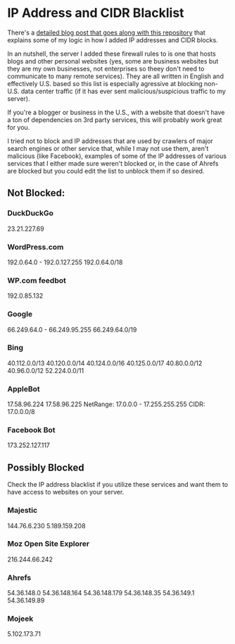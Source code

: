 # IP Address and CIDR Blacklist

There's a [detailed blog post that goes along with this repository](https://www.adaminfinitum.com/security/ip-addresses-blocked-malicious-traffic/) that explains some of my logic in how I added IP addresses and CIDR blocks.

In an nutshell, the server I added these firewall rules to is one that hosts blogs and other personal websites (yes, some are business websites but they are my own businesses, not enterprises so theey don't need to communicate to many remote services). They are all written in English and effectively U.S. based so this list is especially agressive at blocking non-U.S. data center traffic (if it has ever sent malicious/suspicious traffic to my server).

If you're a blogger or business in the U.S., with a website that doesn't have a ton of dependencies on 3rd party services, this will probably work great for you.

I tried not to block and IP addresses that are used by crawlers of major search engines or other service that, while I may not use them, aren't malicious (like Facebook), examples of some of the IP addresses of various services that I either made sure weren't blocked or, in the case of Ahrefs are blocked but you could edit the list to unblock them if so desired.

## Not Blocked:

### DuckDuckGo
23.21.227.69

### WordPress.com 
192.0.64.0 - 192.0.127.255
192.0.64.0/18 
### WP.com feedbot
192.0.85.132

### Google
66.249.64.0 - 66.249.95.255
66.249.64.0/19

### Bing
40.112.0.0/13
40.120.0.0/14
40.124.0.0/16
40.125.0.0/17
40.80.0.0/12
40.96.0.0/12
52.224.0.0/11

### AppleBot
17.58.96.224 
17.58.96.225
NetRange:       17.0.0.0 - 17.255.255.255
CIDR:           17.0.0.0/8

### Facebook Bot
173.252.127.117

## Possibly Blocked 
Check the IP address blacklist if you utilize these services and want them to have access to websites on your server.

### Majestic
144.76.6.230
5.189.159.208

### Moz Open Site Explorer
216.244.66.242

### Ahrefs
54.36.148.0 
54.36.148.164 
54.36.148.179 
54.36.148.35 
54.36.149.1 
54.36.149.89

### Mojeek
5.102.173.71


